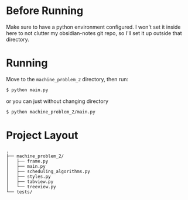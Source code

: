# Before Running

Make sure to have a python environment configured. I won't set it inside here to not clutter my obsidian-notes git repo, so I'll set it up outside that directory.

# Running

Move to the `machine_problem_2` directory, then run:

```bash
$ python main.py
```

or you can just without changing directory

```bash
$ python machine_problem_2/main.py
```

# Project Layout

```
.
├── machine_problem_2/
│   ├── frame.py
│   ├── main.py
│   ├── scheduling_algorithms.py
│   ├── styles.py
│   ├── tabview.py
│   └── treeview.py
└── tests/
```
